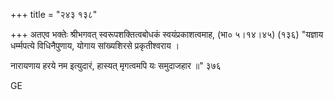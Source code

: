 +++
title = "२४३ १३८"

+++
अतएव भक्तेः श्रीभगवत् स्वरूपशक्तित्वबोधकं स्वयंप्रकाशत्वमाह, (भा० ५।१४।४५) (१३६) "यज्ञाय धर्म्मपत्ये विधिनैपुणाय, योगाय सांख्यशिरसे प्रकृतीश्वराय । 

नारायणाय हरये नम इत्युदारं, हास्यत् मृगत्वमपि यः समुदाजहार ॥" ३७६ 

GE 
